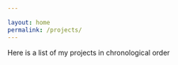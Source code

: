 ```yaml
---

layout: home
permalink: /projects/
---
```


Here is a list of my projects in chronological order 


